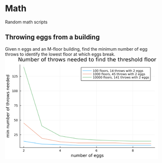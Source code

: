 # Math
Random math scripts

## Throwing eggs from a building
Given n eggs and an M-floor building, find the minimum number of egg throws to identify the lowest floor at which eggs break.
![plot: number of egg throws to find threshold floor](number_of_egg_throws_to_find_threshold_floor.png)